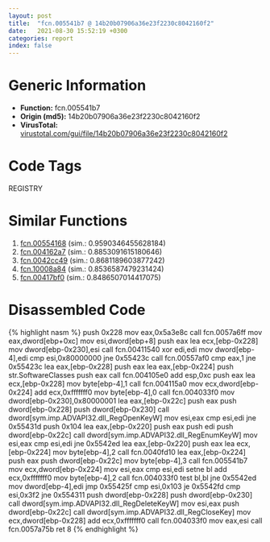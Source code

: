 ```yaml
---
layout: post
title:  "fcn.005541b7 @ 14b20b07906a36e23f2230c8042160f2"
date:   2021-08-30 15:52:19 +0300
categories: report
index: false
---
```


# Generic Information
- **Function:** fcn.005541b7
- **Origin (md5):** 14b20b07906a36e23f2230c8042160f2
- **VirusTotal:** [virustotal.com/gui/file/14b20b07906a36e23f2230c8042160f2][virustotal_ref]

# Code Tags
<span class="tag" id="REGISTRY">REGISTRY</span>


# Similar Functions

1. [fcn.00554168][similar_1_ref] (sim.: 0.9590346455628184)
2. [fcn.004162a7][similar_2_ref] (sim.: 0.8853091615180646)
3. [fcn.0042cc49][similar_3_ref] (sim.: 0.8681189603877242)
4. [fcn.10008a84][similar_4_ref] (sim.: 0.8536587479231424)
5. [fcn.00417bf0][similar_5_ref] (sim.: 0.8486507014417075)


# Disassembled Code

{% highlight nasm %}
push 0x228
mov eax,0x5a3e8c
call fcn.0057a6ff
mov eax,dword[ebp+0xc]
mov esi,dword[ebp+8]
push eax
lea ecx,[ebp-0x228]
mov dword[ebp-0x230],esi
call fcn.00411540
xor edi,edi
mov dword[ebp-4],edi
cmp esi,0x80000000
jne 0x55423c
call fcn.00557af0
cmp eax,1
jne 0x55423c
lea eax,[ebp-0x228]
push eax
lea eax,[ebp-0x224]
push str.SoftwareClasses
push eax
call fcn.004105e0
add esp,0xc
push eax
lea ecx,[ebp-0x228]
mov byte[ebp-4],1
call fcn.004115a0
mov ecx,dword[ebp-0x224]
add ecx,0xfffffff0
mov byte[ebp-4],0
call fcn.004033f0
mov dword[ebp-0x230],0x80000001
lea eax,[ebp-0x22c]
push eax
push dword[ebp-0x228]
push dword[ebp-0x230]
call dword[sym.imp.ADVAPI32.dll_RegOpenKeyW]
mov esi,eax
cmp esi,edi
jne 0x55431d
push 0x104
lea eax,[ebp-0x220]
push eax
push edi
push dword[ebp-0x22c]
call dword[sym.imp.ADVAPI32.dll_RegEnumKeyW]
mov esi,eax
cmp esi,edi
jne 0x5542ed
lea eax,[ebp-0x220]
push eax
lea ecx,[ebp-0x224]
mov byte[ebp-4],2
call fcn.0040fd10
lea eax,[ebp-0x224]
push eax
push dword[ebp-0x22c]
mov byte[ebp-4],3
call fcn.005541b7
mov ecx,dword[ebp-0x224]
mov esi,eax
cmp esi,edi
setne bl
add ecx,0xfffffff0
mov byte[ebp-4],2
call fcn.004033f0
test bl,bl
jne 0x5542ed
mov dword[ebp-4],edi
jmp 0x55425f
cmp esi,0x103
je 0x5542fd
cmp esi,0x3f2
jne 0x554311
push dword[ebp-0x228]
push dword[ebp-0x230]
call dword[sym.imp.ADVAPI32.dll_RegDeleteKeyW]
mov esi,eax
push dword[ebp-0x22c]
call dword[sym.imp.ADVAPI32.dll_RegCloseKey]
mov ecx,dword[ebp-0x228]
add ecx,0xfffffff0
call fcn.004033f0
mov eax,esi
call fcn.0057a75b
ret 8
{% endhighlight %}


[similar_1_ref]: /report/fcn.00554168@c60344b51fa39a329b92557d24ff7670
[similar_2_ref]: /report/fcn.004162a7@a1c6b07868a0eea8f4ee5a872aa71909
[similar_3_ref]: /report/fcn.0042cc49@9c2b894b84f59672d8be2e984066f76f
[similar_4_ref]: /report/fcn.10008a84@e5d49e0823e602f2ee948ac39d32c1eb
[similar_5_ref]: /report/fcn.00417bf0@14b20b07906a36e23f2230c8042160f2
[virustotal_ref]: https://www.virustotal.com/gui/file/14b20b07906a36e23f2230c8042160f2